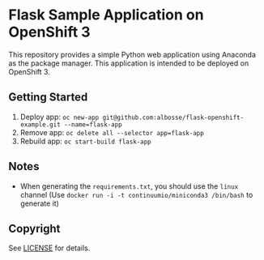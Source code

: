 # Flask Sample Application on OpenShift 3

This repository provides a simple Python web application using Anaconda as the package manager. 
This application is intended to be deployed on OpenShift 3.

## Getting Started

1. Deploy app: `oc new-app git@github.com:albosse/flask-openshift-example.git --name=flask-app`
2. Remove app: `oc delete all --selector app=flask-app`
3. Rebuild app: `oc start-build flask-app`

## Notes

* When generating the `requirements.txt`, you should use the `linux` channel (Use `docker run -i -t continuumio/miniconda3 /bin/bash` to generate it)

## Copyright

See [LICENSE](LICENSE) for details.
